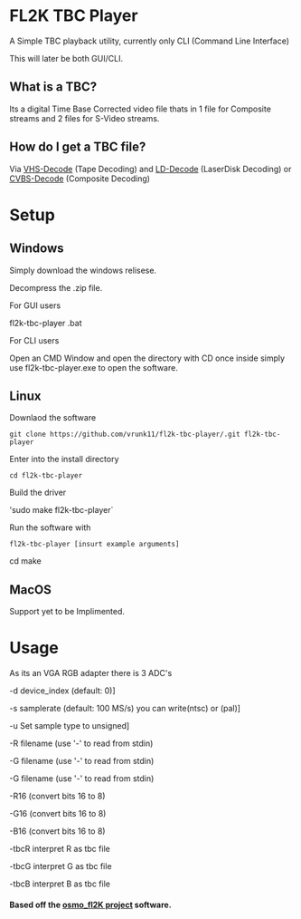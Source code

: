 # FL2K TBC Player

A Simple TBC playback utility, currently only CLI (Command Line Interface)

This will later be both GUI/CLI.

## What is a TBC? 

Its a digital Time Base Corrected video file thats in 1 file for Composite streams and 2 files for S-Video streams.

## How do I get a TBC file? 

Via [VHS-Decode](https://github.com/oyvindln/vhs-decode) (Tape Decoding) and [LD-Decode](https://github.com/happycube/ld-decode) (LaserDisk Decoding) or [CVBS-Decode](https://github.com/oyvindln/vhs-decode/wiki/CVBS-Composite-Decode) (Composite Decoding) 

# Setup 

## Windows 

Simply download the windows relisese.

Decompress the .zip file.

For GUI users 

fl2k-tbc-player .bat 

For CLI users 

Open an CMD Window and open the directory with CD once inside simply use fl2k-tbc-player.exe to open the software.

## Linux

Downlaod the software 

`git clone https://github.com/vrunk11/fl2k-tbc-player/.git fl2k-tbc-player`

Enter into the install directory 

`cd fl2k-tbc-player`

Build the driver

'sudo make fl2k-tbc-player`

Run the software with 

`fl2k-tbc-player [insurt example arguments]`

cd make 

## MacOS 

Support yet to be Implimented.

# Usage 

As its an VGA RGB adapter there is 3 ADC's

-d device_index (default: 0)]

-s samplerate (default: 100 MS/s) you can write(ntsc) or (pal)]

-u Set sample type to unsigned]

-R filename (use '-' to read from stdin)

-G filename (use '-' to read from stdin)

-G filename (use '-' to read from stdin)

-R16 (convert bits 16 to 8)

-G16 (convert bits 16 to 8)

-B16 (convert bits 16 to 8)

-tbcR interpret R as tbc file

-tbcG interpret G as tbc file

-tbcB interpret B as tbc file

#### Based off the [osmo_fl2K project](https://osmocom.org/projects/osmo-fl2k/wiki) software.
